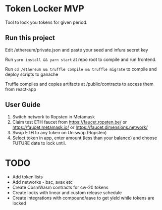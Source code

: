 # Token Locker MVP

Tool to lock you tokens for given period.

## Run this project

Edit /ethereum/private.json and paste your seed and infura secret key

Run `yarn install && yarn start` at repo root to compile and run frontend.

Run `cd /ethereum && truffle compile && truffle migrate` to compile and deploy scripts to ganache

Truffle compiles and copies artifacts at /public/contracts to access them from react-app

## User Guide

1. Switch network to Ropsten in Metamask
2. Claim test ETH faucet from https://faucet.ropsten.be/ or https://faucet.metamask.io/ or https://faucet.dimensions.network/
3. Swap ETH to any token on Uniswap (Ropsten)  
4. Select token in app, enter amount (less than your balance) and choose FUTURE date to lock until. 

# TODO 

- Add token lists
- Add networks - bsc, avax etc
- Create CosmWasm contracts for cw-20 tokens
- Create locks with linear and custom release schedule
- Create integrations with compound/aave to get yield while tokens are locked
